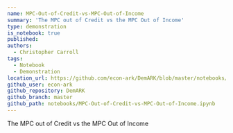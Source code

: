 ```yaml
---
name: MPC-Out-of-Credit-vs-MPC-Out-of-Income
summary: 'The MPC out of Credit vs the MPC Out of Income'
type: demonstration
is_notebook: true
published:
authors:
  - Christopher Carroll
tags:
  - Notebook
  - Demonstration
location_url: https://github.com/econ-ark/DemARK/blob/master/notebooks/MPC-Out-of-Credit-vs-MPC-Out-of-Income.ipynb
github_user: econ-ark
github_repository: DemARK
github_branch: master
github_path: notebooks/MPC-Out-of-Credit-vs-MPC-Out-of-Income.ipynb
---
```


The MPC out of Credit vs the MPC Out of Income
